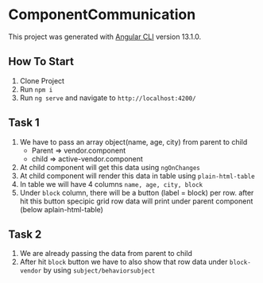 # ComponentCommunication

This project was generated with [Angular CLI](https://github.com/angular/angular-cli) version 13.1.0.

## How To Start

1) Clone Project
2) Run `npm i`
3) Run `ng serve` and navigate to `http://localhost:4200/`

## Task 1

1) We have to pass an array object(name, age, city) from parent to child
    * Parent => vendor.component
    * child => active-vendor.component
2) At child component will get this data using `ngOnChanges`
3) At child component will render this data in table using `plain-html-table`
4) In table we will have 4 columns `name, age, city, block`
5) Under `block` column, there will be a button (label = block) per row. after hit this button specipic grid row data will print under parent component (below aplain-html-table) 

## Task 2

1) We are already passing the data from parent to child
3) After hit `block` button we have to also show that row data under `block-vendor` by using `subject/behaviorsubject`